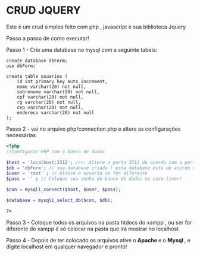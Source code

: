 # CRUD JQUERY

Este é um crud simples feito com php , javascript e sua biblioteca Jquery

Passo a passo de como executar!

Passo 1 - Crie uma database no mysql com a seguinte tabela:

~~~mysql
create database dbForm;
use dbForm;

create table usuarios (
    id int primary key auto_increment,
    nome varchar(20) not null,
    sobrenome varchar(50) not null,
    cpf varchar(20) not null,
    rg varchar(20) not null,
    cep varchar(20) not null,
    endereco varchar(20) not null
);
~~~

Passo 2 - vai no arquivo php/connection.php e altere as configurações necessárias

~~~php
<?php 
//Configurar PHP com o banco de dados

$host = 'localhost:3312'; //<- Altere a porta 3312 de acordo com a porta do seu banco de dados
$db = 'dbForm'; // sua database criada ( esta database esta de acordo com o codigo do passo 1)
$user = 'root' ; // Altere o usuario se for diferente
$pass = '' ; // Coloque sua senha do banco de dados se caso tiver!

$con = mysqli_connect($host, $user, $pass);

$database = mysqli_select_db($con, $db);

?>
~~~

Passo 3 - Coloque todos os arquivos na pasta htdocs do xampp , ou ser for diferente do xampp é só colocar na pasta que irá mostrar no localhost

Passo 4 - Depois de ter colocado os arquivos ative o <b> Apache </b> e o <b> Mysql </b> , e digite localhost em qualquer navegador e pronto!
